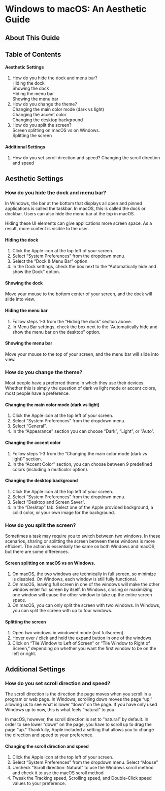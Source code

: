 # Windows to macOS: An Aesthetic Guide

## About This Guide

## Table of Contents
#### Aesthetic Settings
1. How do you hide the dock and menu bar?  
    Hiding the dock  
    Showing the dock  
    Hiding the menu bar  
    Showing the menu bar
2. How do you change the theme?  
    Changing the main color mode (dark vs light)  
    Changing the accent color  
    Changing the desktop background  
3. How do you split the screen?  
    Screen splitting on macOS vs on Windows.  
    Splitting the screen
#### Additional Settings
1. How do you set scroll direction and speed?
    Changing the scroll direction and speed	

## Aesthetic Settings
### How do you hide the dock and menu bar?
In Windows, the bar at the bottom that displays all open and pinned applications is called the taskbar. In macOS, this is called the dock or dockbar. Users can also hide the menu bar at the top in macOS.  

Hiding these UI elements can give applications more screen space. As a result, more content is visible to the user.

#### Hiding the dock
1. Click the Apple icon at the top left of your screen.
2. Select “System Preferences” from the dropdown menu.
3. Select the “Dock & Menu Bar” option.
4. In the Dock settings, check the box next to the “Automatically hide and show the Dock” option.

#### Showing the dock
Move your mouse to the bottom center of your screen, and the dock will slide into view.

#### Hiding the menu bar
1. Follow steps 1-3 from the “Hiding the dock” section above.
2. In Menu Bar settings, check the box next to the “Automatically hide and show the menu bar on the desktop” option.

#### Showing the menu bar
Move your mouse to the top of your screen, and the menu bar will slide into view.

### How do you change the theme? 
Most people have a preferred theme in which they use their devices. Whether this is simply the question of dark vs light mode or accent colors, most people have a preference.

#### Changing the main color mode (dark vs light)
1. Click the Apple icon at the top left of your screen.
2. Select “System Preferences” from the dropdown menu.
3. Select “General”.
4. In the “Appearance” section you can choose “Dark”, “Light”, or “Auto”.

#### Changing the accent color
1. Follow steps 1-3 from the “Changing the main color mode (dark vs light)” section.
2. In the “Accent Color” section, you can choose between 9 predefined colors (including a multicolor option).

#### Changing the desktop background
1. Click the Apple icon at the top left of your screen.
2. Select “System Preferences” from the dropdown menu.
3. Select “Desktop and Screen Saver”.
4. In the “Desktop” tab: Select one of the Apple provided background, a solid color, or your own image for the background.

### How do you split the screen?
Sometimes a task may require you to switch between two windows. In these scenarios, sharing or splitting the screen between these windows is more efficient. The action is essentially the same on both Windows and macOS, but there are some differences.

#### Screen splitting on macOS vs on Windows.
1. On macOS, the two windows are technically in full screen, so minimize is disabled. On Windows, each window is still fully functional.
2. On macOS, leaving full screen in one of the windows will make the other window enter full screen by itself. In Windows, closing or maximizing one window will cause the other window to take up the entire screen space.
3. On macOS, you can only split the screen with two windows. In Windows, you can split the screen with up to four windows.


#### Splitting the screen
1. Open two windows in windowed mode (not fullscreen).
2. Hover over / click and hold the expand button in one of the windows.
3. Click on “Tile Window to Left of Screen” or “Tile Window to Right of Screen,” depending on whether you want the first window to be on the left or right.


## Additional Settings
### How do you set scroll direction and speed?
The scroll direction is the direction the page moves when you scroll in a program or web page. In Windows, scrolling down  moves the page “up,” allowing us to see what is lower “down” on the page. If you have only used Windows up to now, this is what feels “natural” to you.  

In macOS, however, the scroll direction is set to “natural” by default. In order to see lower “down” on the page, you have to scroll up to drag the page “up.” Thankfully, Apple included a setting that allows you to change the direction and speed to your preference.

#### Changing the scroll direction and speed
1. Click the Apple icon at the top left of your screen.
2. Select “System Preferences” from the dropdown menu.
Select “Mouse”
3. Uncheck “Scroll direction: Natural” to use the Windows scroll method and check it to use the macOS scroll method
4. Tweak the Tracking speed, Scrolling speed, and Double-Click speed values to your preference.
